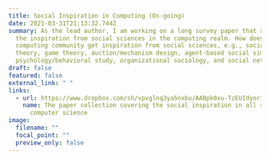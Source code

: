 ```yaml
---
title: Social Inspiration in Computing (On-going)
date: 2021-03-31T21:13:32.744Z
summary: As the lead author, I am working on a long survey paper that studies
  the inspiration from social sciences in the computing realm. How does the
  computing community get inspiration from social sciences, e.g., social choice
  theory, game theory, auction/mechanism design, agent-based social simulation,
  psychology/behavioral study, organizational sociology, and social networks?
draft: false
featured: false
external_link: " "
links:
  - url: https://www.dropbox.com/sh/vpvglnq3ya5nxbu/AABpk0xu-TzEUIdyori3xh3za?dl=0
    name: The paper collection covering the social inspiration in all subfields of
      computer science
image:
  filename: ""
  focal_point: ""
  preview_only: false
---
```

